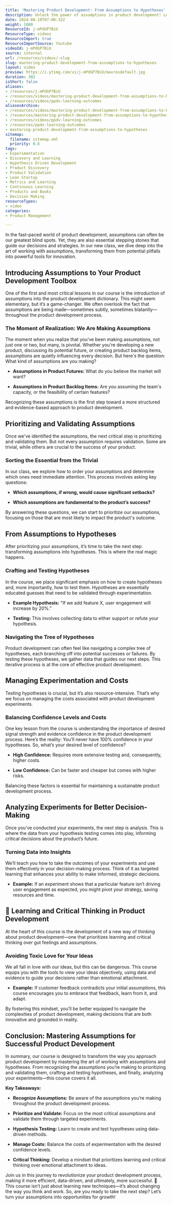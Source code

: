 ```yaml
---
title: 'Mastering Product Development: From Assumptions to Hypotheses'
description: Unlock the power of assumptions in product development! Learn to identify, validate, and test assumptions for data-driven decisions. A must-watch for product teams!
date: 2024-08-10T07:00:32Z
weight: 1000
ResourceId: j-mPdGP7BiU
ResourceType: videos
ResourceImport: true
ResourceImportSource: Youtube
videoId: j-mPdGP7BiU
source: internal
url: /resources/videos/:slug
slug: mastering-product-development-from-assumptions-to-hypotheses
layout: video
preview: https://i.ytimg.com/vi/j-mPdGP7BiU/maxresdefault.jpg
duration: 302
isShort: false
aliases:
- /resources/j-mPdGP7BiU
- /resources/videos/mastering-product-development-from-assumptions-to-hypotheses
- /resources/videos/ppdv-learning-outcomes
aliasesArchive:
- /resources/videos/mastering-product-development-from-assumptions-to-hypotheses
- /resources/mastering-product-development-from-assumptions-to-hypotheses
- /resources/videos/ppdv-learning-outcomes
- /resources/ppdv-learning-outcomes
- mastering-product-development-from-assumptions-to-hypotheses
sitemap:
  filename: sitemap.xml
  priority: 0.6
tags:
- Experimentation
- Discovery and Learning
- Hypothesis Driven Development
- Product Discovery
- Product Validation
- Lean Startup
- Metrics and Learning
- Continuous Learning
- Products and Books
- Decision Making
resourceTypes:
- video
categories:
- Product Management

---
```

In the fast-paced world of product development, assumptions can often be our greatest blind spots. Yet, they are also essential stepping stones that guide our decisions and strategies. In our new class, we dive deep into the art of working with assumptions, transforming them from potential pitfalls into powerful tools for innovation.

## **Introducing Assumptions to Your Product Development Toolbox**

One of the first and most critical lessons in our course is the introduction of assumptions into the product development dictionary. This might seem elementary, but it’s a game-changer. We often overlook the fact that assumptions are being made—sometimes subtly, sometimes blatantly—throughout the product development process.

### **The Moment of Realization: We Are Making Assumptions**

The moment when you realize that you’ve been making assumptions, not just one or two, but many, is pivotal. Whether you're developing a new product, discussing its potential future, or creating product backlog items, assumptions are quietly influencing every decision. But here's the question: What kind of assumptions are you making?

- **Assumptions in Product Futures:** What do you believe the market will want?

- **Assumptions in Product Backlog Items:** Are you assuming the team's capacity, or the feasibility of certain features?

Recognizing these assumptions is the first step toward a more structured and evidence-based approach to product development.

## **Prioritizing and Validating Assumptions**

Once we've identified the assumptions, the next critical step is prioritizing and validating them. But not every assumption requires validation. Some are trivial, while others are crucial to the success of your product.

### **Sorting the Essential from the Trivial**

In our class, we explore how to order your assumptions and determine which ones need immediate attention. This process involves asking key questions:

- **Which assumptions, if wrong, would cause significant setbacks?**

- **Which assumptions are fundamental to the product’s success?**

By answering these questions, we can start to prioritize our assumptions, focusing on those that are most likely to impact the product's outcome.

## **From Assumptions to Hypotheses**

After prioritizing your assumptions, it’s time to take the next step: transforming assumptions into hypotheses. This is where the real magic happens.

### **Crafting and Testing Hypotheses**

In the course, we place significant emphasis on how to create hypotheses and, more importantly, how to test them. Hypotheses are essentially educated guesses that need to be validated through experimentation.

- **Example Hypothesis:** "If we add feature X, user engagement will increase by 20%."

- **Testing:** This involves collecting data to either support or refute your hypothesis.

### **Navigating the Tree of Hypotheses**

Product development can often feel like navigating a complex tree of hypotheses, each branching off into potential successes or failures. By testing these hypotheses, we gather data that guides our next steps. This iterative process is at the core of effective product development.

## **Managing Experimentation and Costs**

Testing hypotheses is crucial, but it’s also resource-intensive. That’s why we focus on managing the costs associated with product development experiments.

### **Balancing Confidence Levels and Costs**

One key lesson from the course is understanding the importance of desired signal strength and evidence confidence in the product development process. Here’s the reality: You’ll never have 100% confidence in your hypotheses. So, what’s your desired level of confidence?

- **High Confidence:** Requires more extensive testing and, consequently, higher costs.

- **Low Confidence:** Can be faster and cheaper but comes with higher risks.

Balancing these factors is essential for maintaining a sustainable product development process.

## **Analyzing Experiments for Better Decision-Making**

Once you’ve conducted your experiments, the next step is analysis. This is where the data from your hypothesis testing comes into play, informing critical decisions about the product’s future.

### **Turning Data into Insights**

We’ll teach you how to take the outcomes of your experiments and use them effectively in your decision-making process. Think of it as targeted learning that enhances your ability to make informed, strategic decisions.

- **Example:** If an experiment shows that a particular feature isn’t driving user engagement as expected, you might pivot your strategy, saving resources and time.

## **🧠 Learning and Critical Thinking in Product Development**

At the heart of this course is the development of a new way of thinking about product development—one that prioritizes learning and critical thinking over gut feelings and assumptions.

### **Avoiding Toxic Love for Your Ideas**

We all fall in love with our ideas, but this can be dangerous. This course equips you with the tools to view your ideas objectively, using data and evidence to guide your decisions rather than emotional attachment.

- **Example:** If customer feedback contradicts your initial assumptions, this course encourages you to embrace that feedback, learn from it, and adapt.

By fostering this mindset, you’ll be better equipped to navigate the complexities of product development, making decisions that are both innovative and grounded in reality.

## **Conclusion: Mastering Assumptions for Successful Product Development**

In summary, our course is designed to transform the way you approach product development by mastering the art of working with assumptions and hypotheses. From recognizing the assumptions you’re making to prioritizing and validating them, crafting and testing hypotheses, and finally, analyzing your experiments—this course covers it all.

**Key Takeaways:**

- **Recognize Assumptions:** Be aware of the assumptions you’re making throughout the product development process.

- **Prioritize and Validate:** Focus on the most critical assumptions and validate them through targeted experiments.

- **Hypothesis Testing:** Learn to create and test hypotheses using data-driven methods.

- **Manage Costs:** Balance the costs of experimentation with the desired confidence levels.

- **Critical Thinking:** Develop a mindset that prioritizes learning and critical thinking over emotional attachment to ideas.

Join us in this journey to revolutionize your product development process, making it more efficient, data-driven, and ultimately, more successful. 🚀 This course isn’t just about learning new techniques—it’s about changing the way you think and work. So, are you ready to take the next step? Let’s turn your assumptions into opportunities for growth!
